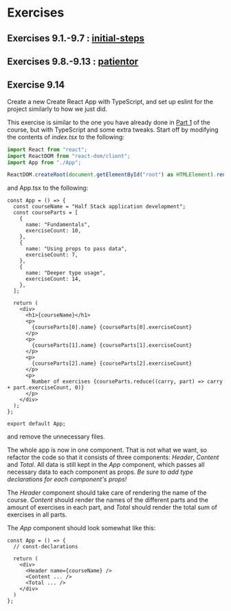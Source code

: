 # Exercises

## Exercises 9.1.-9.7 : [initial-steps](https://github.com/jokerinya/fsopen-part9/tree/main/initial-steps)

## Exercises 9.8.-9.13 : [patientor](https://github.com/jokerinya/fsopen-part9/tree/main/patientor)

## Exercise 9.14

Create a new Create React App with TypeScript, and set up eslint for the project similarly to how we just did.

This exercise is similar to the one you have already done in [Part 1](https://fullstackopen.com/en/part1/java_script#exercises-1-3-1-5) of the course, but with TypeScript and some extra tweaks. Start off by modifying the contents of _index.tsx_ to the following:

```ts
import React from "react";
import ReactDOM from "react-dom/client";
import App from "./App";

ReactDOM.createRoot(document.getElementById("root") as HTMLElement).render(<App />);
```

and App.tsx to the following:

```tsx
const App = () => {
  const courseName = "Half Stack application development";
  const courseParts = [
    {
      name: "Fundamentals",
      exerciseCount: 10,
    },
    {
      name: "Using props to pass data",
      exerciseCount: 7,
    },
    {
      name: "Deeper type usage",
      exerciseCount: 14,
    },
  ];

  return (
    <div>
      <h1>{courseName}</h1>
      <p>
        {courseParts[0].name} {courseParts[0].exerciseCount}
      </p>
      <p>
        {courseParts[1].name} {courseParts[1].exerciseCount}
      </p>
      <p>
        {courseParts[2].name} {courseParts[2].exerciseCount}
      </p>
      <p>
        Number of exercises {courseParts.reduce((carry, part) => carry + part.exerciseCount, 0)}
      </p>
    </div>
  );
};

export default App;
```

and remove the unnecessary files.

The whole app is now in one component. That is not what we want, so refactor the code so that it consists of three components: _Header_, _Content_ and _Total_. All data is still kept in the _App_ component, which passes all necessary data to each component as props. _Be sure to add type declarations for each component's props!_

The _Header_ component should take care of rendering the name of the course. _Content_ should render the names of the different parts and the amount of exercises in each part, and _Total_ should render the total sum of exercises in all parts.

The _App_ component should look somewhat like this:

```tsx
const App = () => {
  // const-declarations

  return (
    <div>
      <Header name={courseName} />
      <Content ... />
      <Total ... />
    </div>
  )
};
```
